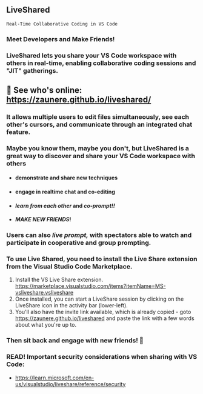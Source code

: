 ## LiveShared

`Real-Time Collaborative Coding in VS Code`

### Meet Developers and Make Friends!

### LiveShared lets you share your VS Code workspace with others in real-time, enabling collaborative coding sessions and "JIT" gatherings.

## 💾 See who's online: https://zaunere.github.io/liveshared/

### It allows multiple users to edit files simultaneously, see each other's cursors, and communicate through an integrated chat feature.

### Maybe you know them, maybe you don't, but LiveShared is a great way to discover and share your VS Code workspace with others

- #### demonstrate and share new techniques
- #### engage in realtime chat and co-editing
- #### *learn from each other* and *co-prompt!!*
- #### *MAKE NEW FRIENDS*!

### Users can also *live prompt,* with spectators able to watch and participate in cooperative and group prompting.

### To use Live Shared, you need to install the Live Share extension from the Visual Studio Code Marketplace.

1. Install the VS Live Share extension.  https://marketplace.visualstudio.com/items?itemName=MS-vsliveshare.vsliveshare
2. Once installed, you can start a LiveShare session by clicking on the LiveShare icon in the activity bar (lower-left).
3. You'll also have the invite link available, which is already copied - goto https://zaunere.github.io/liveshared and paste the link with a few words about what you're up to.

### Then sit back and engage with new friends!  🚀

### READ! Important security considerations when sharing with VS Code:

- https://learn.microsoft.com/en-us/visualstudio/liveshare/reference/security